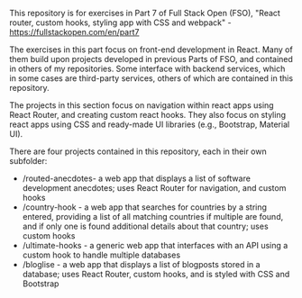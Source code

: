This repository is for exercises in Part 7 of Full Stack Open (FSO), "React router, custom hooks, styling app with CSS and webpack" - https://fullstackopen.com/en/part7

The exercises in this part focus on front-end development in React. Many of them build upon projects developed in previous Parts of FSO, and contained in others of my repositories. Some interface with backend services, which in some cases are third-party services, others of which are contained in this repository.

The projects in this section focus on navigation within react apps using React Router, and creating custom react hooks. They also focus on styling react apps using CSS and ready-made UI libraries (e.g., Bootstrap, Material UI). 

There are four projects contained in this repository, each in their own subfolder:

* /routed-anecdotes- a web app that displays a list of software development anecdotes; uses React Router for navigation, and custom hooks
* /country-hook - a web app that searches for countries by a string entered, providing a list of all matching countries if multiple are found, and if only one is found additional details about that country; uses custom hooks
* /ultimate-hooks - a generic web app that interfaces with an API using a custom hook to handle multiple databases
* /bloglise - a web app that displays a list of blogposts stored in a database; uses React Router, custom hooks, and is styled with CSS and Bootstrap
